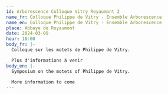 ```yaml
---
id: Arborescence Colloque Vitry Royaumont 2
name_fr: Colloque Philippe de Vitry - Ensemble Arborescence
name_en: Colloque Philippe de Vitry - Ensemble Arborescence
place: Abbaye de Royaumont
date: 2024-03-09
hour: 10:00
body_fr: |-
  Colloque sur les motets de Philippe de Vitry. 

  Plus d'informations à venir
body_en: |-
  Symposium on the motets of Philippe de Vitry. 

  More information to come
---
```

